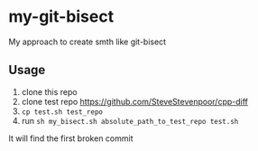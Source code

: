 # my-git-bisect
My approach to create smth like git-bisect 
## Usage
1. clone this repo 
2. clone test repo https://github.com/SteveStevenpoor/cpp-diff
3. `cp test.sh test_repo`
4. run `sh my_bisect.sh absolute_path_to_test_repo test.sh`

It will find the first broken commit
